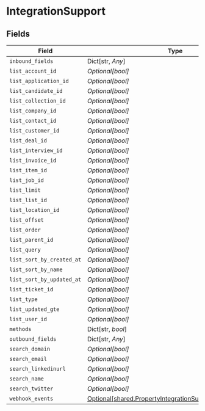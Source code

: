 # IntegrationSupport


## Fields

| Field                                                                                                                      | Type                                                                                                                       | Required                                                                                                                   | Description                                                                                                                |
| -------------------------------------------------------------------------------------------------------------------------- | -------------------------------------------------------------------------------------------------------------------------- | -------------------------------------------------------------------------------------------------------------------------- | -------------------------------------------------------------------------------------------------------------------------- |
| `inbound_fields`                                                                                                           | Dict[str, *Any*]                                                                                                           | :heavy_minus_sign:                                                                                                         | N/A                                                                                                                        |
| `list_account_id`                                                                                                          | *Optional[bool]*                                                                                                           | :heavy_minus_sign:                                                                                                         | N/A                                                                                                                        |
| `list_application_id`                                                                                                      | *Optional[bool]*                                                                                                           | :heavy_minus_sign:                                                                                                         | N/A                                                                                                                        |
| `list_candidate_id`                                                                                                        | *Optional[bool]*                                                                                                           | :heavy_minus_sign:                                                                                                         | N/A                                                                                                                        |
| `list_collection_id`                                                                                                       | *Optional[bool]*                                                                                                           | :heavy_minus_sign:                                                                                                         | N/A                                                                                                                        |
| `list_company_id`                                                                                                          | *Optional[bool]*                                                                                                           | :heavy_minus_sign:                                                                                                         | N/A                                                                                                                        |
| `list_contact_id`                                                                                                          | *Optional[bool]*                                                                                                           | :heavy_minus_sign:                                                                                                         | N/A                                                                                                                        |
| `list_customer_id`                                                                                                         | *Optional[bool]*                                                                                                           | :heavy_minus_sign:                                                                                                         | N/A                                                                                                                        |
| `list_deal_id`                                                                                                             | *Optional[bool]*                                                                                                           | :heavy_minus_sign:                                                                                                         | N/A                                                                                                                        |
| `list_interview_id`                                                                                                        | *Optional[bool]*                                                                                                           | :heavy_minus_sign:                                                                                                         | N/A                                                                                                                        |
| `list_invoice_id`                                                                                                          | *Optional[bool]*                                                                                                           | :heavy_minus_sign:                                                                                                         | N/A                                                                                                                        |
| `list_item_id`                                                                                                             | *Optional[bool]*                                                                                                           | :heavy_minus_sign:                                                                                                         | N/A                                                                                                                        |
| `list_job_id`                                                                                                              | *Optional[bool]*                                                                                                           | :heavy_minus_sign:                                                                                                         | N/A                                                                                                                        |
| `list_limit`                                                                                                               | *Optional[bool]*                                                                                                           | :heavy_minus_sign:                                                                                                         | N/A                                                                                                                        |
| `list_list_id`                                                                                                             | *Optional[bool]*                                                                                                           | :heavy_minus_sign:                                                                                                         | N/A                                                                                                                        |
| `list_location_id`                                                                                                         | *Optional[bool]*                                                                                                           | :heavy_minus_sign:                                                                                                         | N/A                                                                                                                        |
| `list_offset`                                                                                                              | *Optional[bool]*                                                                                                           | :heavy_minus_sign:                                                                                                         | N/A                                                                                                                        |
| `list_order`                                                                                                               | *Optional[bool]*                                                                                                           | :heavy_minus_sign:                                                                                                         | N/A                                                                                                                        |
| `list_parent_id`                                                                                                           | *Optional[bool]*                                                                                                           | :heavy_minus_sign:                                                                                                         | N/A                                                                                                                        |
| `list_query`                                                                                                               | *Optional[bool]*                                                                                                           | :heavy_minus_sign:                                                                                                         | N/A                                                                                                                        |
| `list_sort_by_created_at`                                                                                                  | *Optional[bool]*                                                                                                           | :heavy_minus_sign:                                                                                                         | N/A                                                                                                                        |
| `list_sort_by_name`                                                                                                        | *Optional[bool]*                                                                                                           | :heavy_minus_sign:                                                                                                         | N/A                                                                                                                        |
| `list_sort_by_updated_at`                                                                                                  | *Optional[bool]*                                                                                                           | :heavy_minus_sign:                                                                                                         | N/A                                                                                                                        |
| `list_ticket_id`                                                                                                           | *Optional[bool]*                                                                                                           | :heavy_minus_sign:                                                                                                         | N/A                                                                                                                        |
| `list_type`                                                                                                                | *Optional[bool]*                                                                                                           | :heavy_minus_sign:                                                                                                         | N/A                                                                                                                        |
| `list_updated_gte`                                                                                                         | *Optional[bool]*                                                                                                           | :heavy_minus_sign:                                                                                                         | N/A                                                                                                                        |
| `list_user_id`                                                                                                             | *Optional[bool]*                                                                                                           | :heavy_minus_sign:                                                                                                         | N/A                                                                                                                        |
| `methods`                                                                                                                  | Dict[str, *bool*]                                                                                                          | :heavy_minus_sign:                                                                                                         | N/A                                                                                                                        |
| `outbound_fields`                                                                                                          | Dict[str, *Any*]                                                                                                           | :heavy_minus_sign:                                                                                                         | N/A                                                                                                                        |
| `search_domain`                                                                                                            | *Optional[bool]*                                                                                                           | :heavy_minus_sign:                                                                                                         | N/A                                                                                                                        |
| `search_email`                                                                                                             | *Optional[bool]*                                                                                                           | :heavy_minus_sign:                                                                                                         | N/A                                                                                                                        |
| `search_linkedinurl`                                                                                                       | *Optional[bool]*                                                                                                           | :heavy_minus_sign:                                                                                                         | N/A                                                                                                                        |
| `search_name`                                                                                                              | *Optional[bool]*                                                                                                           | :heavy_minus_sign:                                                                                                         | N/A                                                                                                                        |
| `search_twitter`                                                                                                           | *Optional[bool]*                                                                                                           | :heavy_minus_sign:                                                                                                         | N/A                                                                                                                        |
| `webhook_events`                                                                                                           | [Optional[shared.PropertyIntegrationSupportWebhookEvents]](../../models/shared/propertyintegrationsupportwebhookevents.md) | :heavy_minus_sign:                                                                                                         | N/A                                                                                                                        |